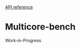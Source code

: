 [API reference](https://ocaml-multicore.github.io/multicore-bench/doc/multicore-bench/Multicore_bench/index.html)

# Multicore-bench

Work-in-Progress
